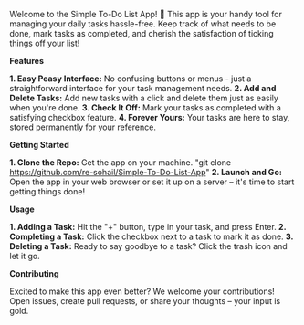 Welcome to the Simple To-Do List App! 🚀 This app is your handy tool for managing your daily tasks hassle-free. Keep track of what needs to be done, mark tasks as completed, and cherish the satisfaction of ticking things off your list!

**Features**

**1. Easy Peasy Interface:** No confusing buttons or menus - just a straightforward interface for your task management needs.
**2. Add and Delete Tasks:** Add new tasks with a click and delete them just as easily when you're done.
**3. Check It Off:** Mark your tasks as completed with a satisfying checkbox feature.
**4. Forever Yours:** Your tasks are here to stay, stored permanently for your reference.

**Getting Started**

**1. Clone the Repo:** Get the app on your machine. "git clone https://github.com/re-sohail/Simple-To-Do-List-App"
**2. Launch and Go:** Open the app in your web browser or set it up on a server – it's time to start getting things done!

**Usage**

**1. Adding a Task:** Hit the "+" button, type in your task, and press Enter.
**2. Completing a Task:** Click the checkbox next to a task to mark it as done.
**3. Deleting a Task:** Ready to say goodbye to a task? Click the trash icon and let it go.

**Contributing**

Excited to make this app even better? We welcome your contributions! Open issues, create pull requests, or share your thoughts – your input is gold.


